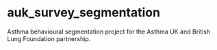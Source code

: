 # auk_survey_segmentation
Asthma behavioural segmentation project for the Asthma UK and British Lung Foundation partnership.
